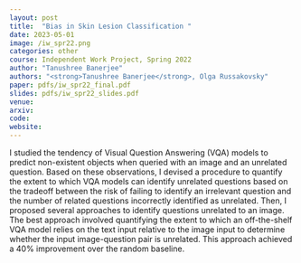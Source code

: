 ```yaml
---
layout: post
title:  "Bias in Skin Lesion Classification	"
date: 2023-05-01
image: /iw_spr22.png
categories: other
course: Independent Work Project, Spring 2022
author: "Tanushree Banerjee"
authors: "<strong>Tanushree Banerjee</strong>, Olga Russakovsky"
paper: pdfs/iw_spr22_final.pdf
slides: pdfs/iw_spr22_slides.pdf
venue: 
arxiv: 
code: 
website: 
---
```

I studied the tendency of Visual Question Answering (VQA) models to predict non-existent objects when queried with an image and an unrelated question. Based on these observations, I devised a procedure to quantify the extent to which VQA models can identify unrelated questions based on the tradeoff between the risk of failing to identify an irrelevant question and the number of related questions incorrectly identified as unrelated. Then, I proposed several approaches to identify questions unrelated to an image. The best approach involved quantifying the extent to which an off-the-shelf VQA model relies on the text input relative to the image input to determine whether the input image-question pair is unrelated. This approach achieved a 40% improvement over the random baseline.

